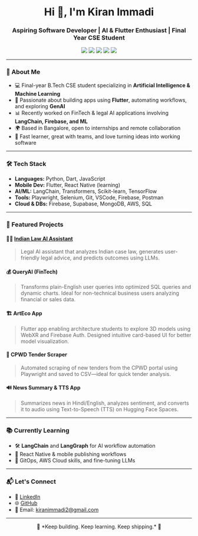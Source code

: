 <h1 align="center">Hi 👋, I'm Kiran Immadi</h1>
<h3 align="center">Aspiring Software Developer | AI & Flutter Enthusiast | Final Year CSE Student</h3>

<p align="center">
  <img src="https://img.shields.io/badge/Code-Flutter-blue?style=flat&logo=flutter" />
  <img src="https://img.shields.io/badge/Code-Firebase-orange?style=flat&logo=firebase" />
  <img src="https://img.shields.io/badge/Code-Python-yellow?style=flat&logo=python" />
  <img src="https://img.shields.io/badge/Tech-GenAI-purple?style=flat&logo=openai" />
  <img src="https://img.shields.io/badge/Cloud-AWS-232F3E?style=flat&logo=amazonaws" />
</p>

---

### 🌟 About Me

- 💻 Final-year B.Tech CSE student specializing in **Artificial Intelligence & Machine Learning**
- 🔧 Passionate about building apps using **Flutter**, automating workflows, and exploring **GenAI**
- 📊 Recently worked on FinTech & legal AI applications involving **LangChain, Firebase, and ML**
- 🌍 Based in Bangalore, open to internships and remote collaboration
- 🚀 Fast learner, great with teams, and love turning ideas into working software

---

### 🛠️ Tech Stack

- **Languages:** Python, Dart, JavaScript
- **Mobile Dev:** Flutter, React Native (learning)
- **AI/ML:** LangChain, Transformers, Scikit-learn, TensorFlow
- **Tools:** Playwright, Selenium, Git, VSCode, Firebase, Postman
- **Cloud & DBs:** Firebase, Supabase, MongoDB, AWS, SQL

---

### 🚀 Featured Projects

#### 🧑‍⚖️ [Indian Law AI Assistant](https://github.com/kiranimmadi2/Indian-law-AI-assistant)
> Legal AI assistant that analyzes Indian case law, generates user-friendly legal advice, and predicts outcomes using LLMs.

#### 💰 QueryAI (FinTech)
> Transforms plain-English user queries into optimized SQL queries and dynamic charts. Ideal for non-technical business users analyzing financial or sales data.

#### 🏗️ ArtEco App
> Flutter app enabling architecture students to explore 3D models using WebXR and Firebase Auth. Designed intuitive card-based UI for better model visualization.

#### 📄 CPWD Tender Scraper
> Automated scraping of new tenders from the CPWD portal using Playwright and saved to CSV—ideal for quick tender analysis.

#### 🔊 News Summary & TTS App
> Summarizes news in Hindi/English, analyzes sentiment, and converts it to audio using Text-to-Speech (TTS) on Hugging Face Spaces.

---

### 📚 Currently Learning

- 🛠️ **LangChain** and **LangGraph** for AI workflow automation
- 📱 React Native & mobile publishing workflows
- 🧠 GitOps, AWS Cloud skills, and fine-tuning LLMs

---

### 📬 Let's Connect

- 💼 [LinkedIn](https://linkedin.com/in/kiran-immadi)
- 🌐 [GitHub](https://github.com/kiranimmadi2)
- 📧 Email: kiranimmadi2@gmail.com

---

<p align="center">
  🚀 *Keep building. Keep learning. Keep shipping.* 🚀
</p>
